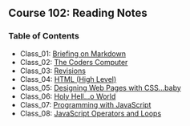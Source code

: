 ## Course 102: Reading Notes

### Table of Contents

* Class_01: [Briefing on Markdown](briefing_on_markdown.md)
* Class_02: [The Coders Computer](the_coders_computer.md)
* Class_03: [Revisions](revisions.md)
* Class_04: [HTML (High Level)](reading4.md)
* Class_05: [Designing Web Pages with CSS...baby](reading5.md)
* Class_06: [Holy Hell...o World](reading6.md)
* Class_07: [Programming with JavaScript](reading7.md)
* Class_08: [JavaScript Operators and Loops](reading8.md)
